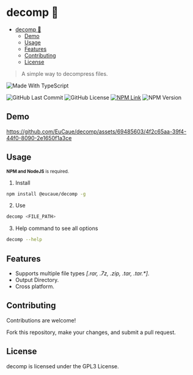 # decomp 📁

<!--toc:start-->

- [decomp 📁](#decomp-📁)
  - [Demo](#demo)
  - [Usage](#usage)
  - [Features](#features)
  - [Contributing](#contributing)
  - [License](#license)
  <!--toc:end-->

> A simple way to decompress files.

![Made With TypeScript](https://img.shields.io/badge/Made%20with-TypeScript-blue?style=for-the-badge&logo=TypeScript)

![GitHub Last Commit](https://img.shields.io/github/last-commit/eucaue/decomp.svg)
![GitHub License](https://img.shields.io/github/license/eucaue/decomp)
[![NPM Link](https://img.shields.io/badge/npm-link-blue)](https://www.npmjs.com/package/@eucaue/decomp)
![NPM Version](https://img.shields.io/npm/v/%40eucaue%2Fdecomp)

## Demo



https://github.com/EuCaue/decomp/assets/69485603/4f2c65aa-39f4-44f0-8090-2e1650f1a3ce



## Usage




<small><strong>NPM and NodeJS</strong> is required.</small>

1. Install

```sh
npm install @eucaue/decomp -g
```

2. Use

```sh
decomp <FILE_PATH>
```

3. Help command to see all options

```sh
decomp --help
```

## Features

- Supports multiple file types _[.rar, .7z, .zip, .tar, .tar.*]_.
- Output Directory.
- Cross platform.

## Contributing

Contributions are welcome!

Fork this repository, make your changes, and submit a pull request.

## License

decomp is licensed under the GPL3 License.
